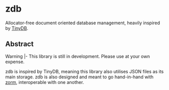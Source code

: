 # zdb

Allocator-free document oriented database management, heavily inspired by [TinyDB](https://github.com/msiemens/tinydb).

## Abstract

Warning
|-
This library is still in development. Please use at your own expense.

zdb is inspired by TinyDB, meaning this library also utilises JSON files
as its main storage. zdb is also designed and meant to go hand-in-hand with 
[zorm](https://github.com/ziglibs/zorm), interoperable with one another.
